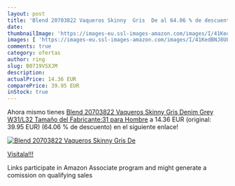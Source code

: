 ```yaml
---
layout: post
title: 'Blend 20703822 Vaqueros Skinny  Gris  De al 64.06 % de descuento'
date: 
thumbnailImage: 'https://images-eu.ssl-images-amazon.com/images/I/41KedBNJ8UL._SL200_.jpg'
images: [ 'https://images-eu.ssl-images-amazon.com/images/I/41KedBNJ8UL._SL200_.jpg' ]
comments: true
category: ofertas
author: ring
slug: B0719VSXJM
description:
actualPrice: 14.36 EUR
comparePrice: 39.95 EUR
inStock: true
---
```


Ahora mismo tienes [Blend 20703822 Vaqueros Skinny  Gris  Denim Grey   W31/L32  Tamaño del Fabricante:31  para Hombre](https://www.amazon.es/dp/B0719VSXJM/?tag=tolees-21) a 14.36 EUR (original: 39.95 EUR) (64.06 %  de descuento) en el siguiente enlace!

[![Blend 20703822 Vaqueros Skinny  Gris  De](https://images-eu.ssl-images-amazon.com/images/I/41KedBNJ8UL._SL200_.jpg)](https://www.amazon.es/dp/B0719VSXJM/?tag=tolees-21)

[Visítala!!!](https://www.amazon.es/dp/B0719VSXJM/?tag=tolees-21)

Links participate in Amazon Associate program and might generate a comission on qualifying sales

